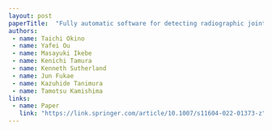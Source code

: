 ```yaml
---
layout: post
paperTitle:  "Fully automatic software for detecting radiographic joint space narrowing progression in rheumatoid arthritis: phantom study and comparison with visual assessment"
authors:
 - name: Taichi Okino
 - name: Yafei Ou
 - name: Masayuki Ikebe
 - name: Kenichi Tamura
 - name: Kenneth Sutherland
 - name: Jun Fukae
 - name: Kazuhide Tanimura
 - name: Tamotsu Kamishima
links:
 - name: Paper
   link: "https://link.springer.com/article/10.1007/s11604-022-01373-z"
---
```


